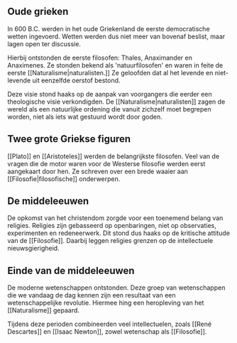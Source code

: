 ## Oude grieken
In 600 B.C. werden in het oude Griekenland de eerste democratische wetten ingevoerd. Wetten werden dus niet meer van bovenaf beslist, maar lagen open ter discussie.

Hierbij ontstonden de eerste filosofen: Thales, Anaximander en Anaximenes. Ze stonden bekend als 'natuurfilosofen' en waren in feite de eerste [[Naturalisme|naturalisten.]] Ze geloofden dat al het levende en niet-levende uit eenzelfde oerstof bestond.

Deze visie stond haaks op de aanpak van voorgangers die eerder een theologische visie verkondigden. De [[Naturalisme|naturalisten]] zagen de wereld als een natuurlijke ordening die vanuit zichzelf moet begrepen worden, niet als iets wat gestuurd wordt door goden.

## Twee grote Griekse figuren
[[Plato]] en [[Aristoteles]] werden de belangrijkste filosofen. Veel van de vragen die de motor waren voor de Westerse filosofie werden eerst aangekaart door hen. Ze schreven over een brede waaier aan [[Filosofie|filosofische]] onderwerpen.

## De middeleeuwen
De opkomst van het christendom zorgde voor een toenemend belang van religies. Religies zijn gebasseerd op openbaringen, niet op observaties, experimenten en redeneerwerk. Dit stond dus haaks op de kritische attitude van de [[Filosofie]]. Daarbij leggen religies grenzen op de intellectuele nieuwsgierigheid.

## Einde van de middeleeuwen
De moderne wetenschappen ontstonden. Deze groep van wetenschappen die we vandaag de dag kennen zijn een resultaat van een wetenschappelijke revolutie. Hiermee hing een heropleving van het [[Naturalisme]] gepaard.

Tijdens deze perioden combineerden veel intellectuelen, zoals [[René Descartes]] en [[Isaac Newton]], zowel wetenschap als [[Filosofie]].

